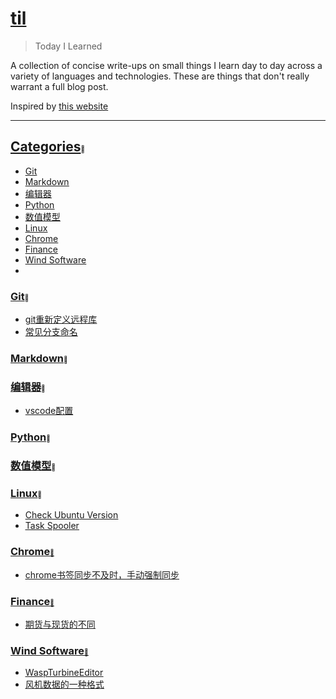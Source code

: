 # [til](https://github.com/cosplayeer/til/tree/main#til)
> Today I Learned

A collection of concise write-ups on small things I learn day to day across a variety of languages and technologies. These are things that don't really warrant a full blog post.  

Inspired by <u>[this website](https://github.com/jbranchaud/til)</u>


----
## [Categories](https://github.com/cosplayeer/til/tree/main#categories)<font size=1>🔗</font>

- <u>[Git](https://github.com/cosplayeer/til#git)</u>
- <u>[Markdown](https://github.com/cosplayeer/til#markdown)</u>
- <u>[编辑器](https://github.com/cosplayeer/til#editor)</u>
- <u>[Python](https://github.com/cosplayeer/til#python)</u>
- <u>[数值模型](https://github.com/cosplayeer/til#model)</u>
- <u>[Linux](https://github.com/cosplayeer/til#linux)</u>
- <u>[Chrome](https://github.com/cosplayeer/til#chrome)</u>
- <u>[Finance](https://github.com/cosplayeer/til#finance)</u>
- <u>[Wind Software](https://github.com/cosplayeer/til#wind)</u>
- 
### [Git](https://github.com/cosplayeer/til/tree/main#git)<font size=1>🔗</font>
- [git重新定义远程库](https://github.com/cosplayeer/til/blob/main/git/git重新定义远程库.md)
- [常见分支命名](https://github.com/cosplayeer/til/blob/main/git/常见分支命名.md)
  
### [Markdown](https://github.com/cosplayeer/til/tree/main#markdown)<font size=1>🔗</font>

### [编辑器](https://github.com/cosplayeer/til/tree/main#editor)<font size=1>🔗</font>
- [vscode配置](https://github.com/cosplayeer/til/blob/main/editor/vscode配置.md)

### [Python](https://github.com/cosplayeer/til/tree/main#python)<font size=1>🔗</font>

### [数值模型](https://github.com/cosplayeer/til/tree/main#model)<font size=1>🔗</font>

### [Linux](https://github.com/cosplayeer/til/tree/main#linux)<font size=1>🔗</font>
- <u>[Check Ubuntu Version](https://github.com/cosplayeer/til/blob/main/linux/check-ubuntu-version.md)
- <u>[Task Spooler](https://github.com/cosplayeer/til/blob/main/linux/task-spooler.md)

### [Chrome](https://github.com/cosplayeer/til#chrome)<font size=1>🔗</font>
- [chrome书签同步不及时，手动强制同步](https://github.com/cosplayeer/til/blob/main/chrome/chrome书签同步不及时.md)

### [Finance](https://github.com/cosplayeer/til#finance)<font size=1>🔗</font>
- [期货与现货的不同](https://github.com/cosplayeer/til/blob/main/finance/期货与现货的不同.md)

### [Wind Software](https://github.com/cosplayeer/til#wind)<font size=1>🔗</font>
- [WaspTurbineEditor](https://github.com/cosplayeer/til/blob/main/wind/WaspTurbineEditor.md)
- [风机数据的一种格式](https://github.com/cosplayeer/til/blob/main/wind/风机数据的一种格式.md)